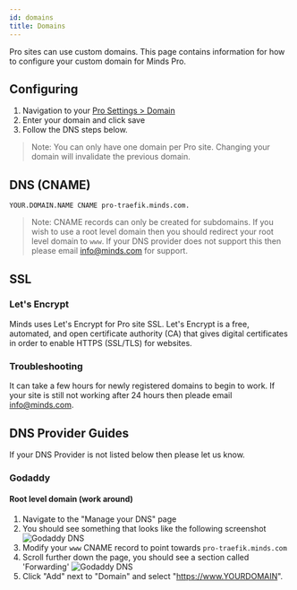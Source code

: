```yaml
---
id: domains
title: Domains
---
```


Pro sites can use custom domains. This page contains information for how to configure your custom domain for Minds Pro.

## Configuring

1. Navigation to your [Pro Settings > Domain](https://www.minds.com/pro/me/settings/domain)
2. Enter your domain and click save
3. Follow the DNS steps below.

> Note: You can only have one domain per Pro site. Changing your domain will invalidate the previous domain.

## DNS (CNAME)

```
YOUR.DOMAIN.NAME CNAME pro-traefik.minds.com.
```

> Note: CNAME records can only be created for subdomains. If you wish to use a root level domain then you should redirect your root level domain to `www`. If your DNS provider does not support this then please email info@minds.com for support.

## SSL

### Let's Encrypt

Minds uses Let's Encrypt for Pro site SSL. Let's Encrypt is a free, automated, and open certificate authority (CA) that gives digital certificates in order to enable HTTPS (SSL/TLS) for websites.

### Troubleshooting

It can take a few hours for newly registered domains to begin to work. If your site is still not working after 24 hours then pleade email info@minds.com.

## DNS Provider Guides

If your DNS Provider is not listed below then please let us know.

### Godaddy

#### Root level domain (work around)

1. Navigate to the "Manage your DNS" page
2. You should see something that looks like the following screenshot
   ![Godaddy DNS](assets/pro-domain-godaddy-dns.png "Godaddy DNS")
3. Modify your `www` CNAME record to point towards `pro-traefik.minds.com`
4. Scroll further down the page, you should see a section called 'Forwarding'
   ![Godaddy DNS](assets/pro-domain-godaddy-forwarding.png "Godaddy DNS")
5. Click "Add" next to "Domain" and select "https://www.YOURDOMAIN".
